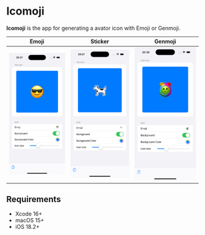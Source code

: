 # Icomoji

**Icomoji** is the app for generating a avator icon with Emoji or Genmoji.

| Emoji | Sticker | Genmoji |
| :---: | :----:  | :----: |
|![](materials/icomoji-emoji.png) | ![](materials/icomoji-sticker.png) | ![](materials/icomoji-genmoji.png) |

## Requirements
- Xcode 16+
- macOS 15+
- iOS 18.2+
